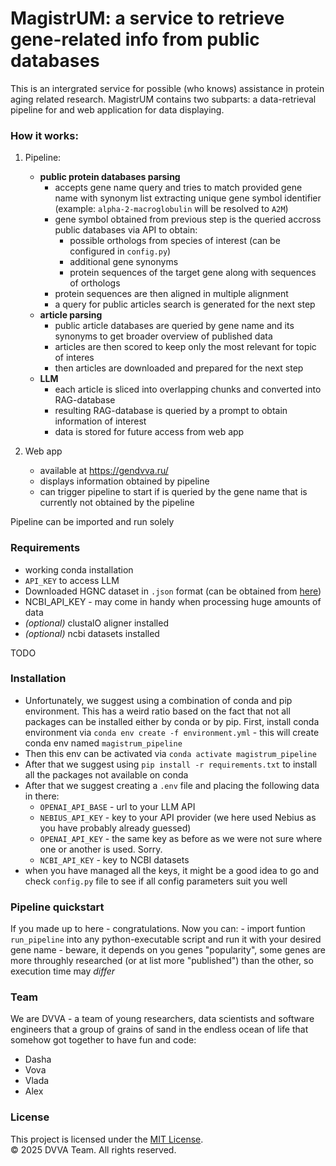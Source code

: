# MagistrUM: a service to retrieve gene-related info from public databases

This is an intergrated service for possible (who knows) assistance in protein aging related research. MagistrUM contains two subparts: a data-retrieval pipeline for and web application for data displaying.

### How it works:
1) Pipeline:
    - **public protein databases parsing**
        - accepts gene name query and tries to match provided gene name with synonym list extracting unique gene symbol identifier (example: `alpha-2-macroglobulin` will be resolved to `A2M`)
        - gene symbol obtained from previous step is the queried accross public databases via API to obtain:
            - possible orthologs from species of interest (can be configured in `config.py`)
            - additional gene synonyms
            - protein sequences of the target gene along with sequences of orthologs
        - protein sequences are then aligned in multiple alignment
        - a query for public articles search is generated for the next step
    - **article parsing**
        - public article databases are queried by gene name and its synonyms to get broader overview of published data
        - articles are then scored to keep only the most relevant for topic of interes
        - then articles are downloaded and prepared for the next step
    - **LLM**
        - each article is sliced into overlapping chunks and converted into RAG-database
        - resulting RAG-database is queried by a prompt to obtain information of interest
        - data is stored for future access from web app

2) Web app 
    - available at https://gendvva.ru/
    - displays information obtained by pipeline
    - can trigger pipeline to start if is queried by the gene name that is currently not obtained by the pipeline


Pipeline can be imported and run solely

### Requirements
- working conda installation
- `API_KEY` to access LLM
- Downloaded HGNC dataset in `.json` format (can be obtained from [here](https://storage.googleapis.com/public-download-files/hgnc/json/json/non_alt_loci_set.json))
- NCBI_API_KEY - may come in handy when processing huge amounts of data
- *(optional)* clustalO aligner installed
- *(optional)* ncbi datasets installed


TODO

### Installation
- Unfortunately, we suggest using a combination of conda and pip environment. This has a weird ratio based on the fact that not all packages can be installed either by conda or by pip. First, install conda environment via `conda env create -f environment.yml` - this will create conda env named `magistrum_pipeline`
- Then this env can be activated via `conda activate magistrum_pipeline`
- After that we suggest using `pip install -r requirements.txt` to install all the packages not available on conda
- After that we suggest creating a `.env` file and placing the following data in there:
    - `OPENAI_API_BASE` - url to your LLM API
    - `NEBIUS_API_KEY` - key to your API provider (we here used Nebius as you have probably already guessed)
    - `OPENAI_API_KEY` - the same key as before as we were not sure where one or another is used. Sorry.
    - `NCBI_API_KEY` - key to NCBI datasets
- when you have managed all the keys, it might be a good idea to go and check `config.py` file to see if all config parameters suit you well

### Pipeline quickstart
If you made up to here - congratulations. Now you can:
    - import funtion `run_pipeline` into any python-executable script and run it with your desired gene name
    - beware, it depends on you genes "popularity", some genes are more throughly researched (or at list more "published") than the other, so execution time may *differ*

### Team
We are DVVA - a team of young researchers, data scientists and software engineers that a group of grains of sand in the endless ocean of life that somehow got together to have fun and code:
- Dasha
- Vova
- Vlada
- Alex

### License
This project is licensed under the [MIT License](LICENSE).  
© 2025 DVVA Team. All rights reserved.
